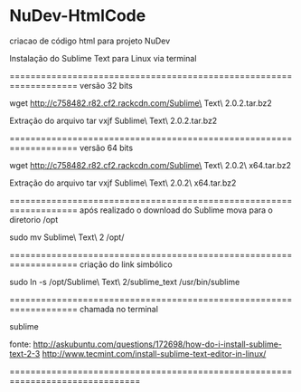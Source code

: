 # NuDev-HtmlCode
criacao de código html para projeto NuDev 

Instalação do Sublime Text para Linux via terminal

===================================================================
versão 32 bits

wget http://c758482.r82.cf2.rackcdn.com/Sublime\ Text\ 2.0.2.tar.bz2

Extração do arquivo
tar vxjf Sublime\ Text\ 2.0.2.tar.bz2

===================================================================
versão 64 bits

wget http://c758482.r82.cf2.rackcdn.com/Sublime\ Text\ 2.0.2\ x64.tar.bz2

Extração do arquivo
tar vxjf Sublime\ Text\ 2.0.2\ x64.tar.bz2

===================================================================
após realizado o download do Sublime mova para o diretorio /opt

sudo mv Sublime\ Text\ 2 /opt/

===================================================================
criação do link simbólico

sudo ln -s /opt/Sublime\ Text\ 2/sublime_text /usr/bin/sublime

===================================================================
chamada no terminal

sublime


fonte:
 http://askubuntu.com/questions/172698/how-do-i-install-sublime-text-2-3
 http://www.tecmint.com/install-sublime-text-editor-in-linux/

===============================================================================



